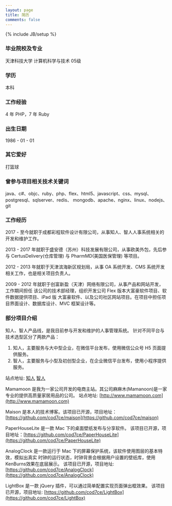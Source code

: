 ```yaml
---
layout: page
title: 简历
comments: false
---
```

{% include JB/setup %}

### 毕业院校及专业

天津科技大学 计算机科学与技术 05级 

### 学历

本科

### 工作经验

4 年 PHP，7 年 Ruby

### 出生日期
1986 - 01 - 01

### 其它爱好 

打篮球

### 曾参与项目相关技术关键词

java、c#、objc、ruby、php、flex、html5、javascript、css、mysql、postgresql、sqlserver、redis、 mongodb、apache、nginx、linux、nodejs、git

### 工作经历

2017 - 至今就职于成都彩程软件设计有限公司，从事知人、智人人事系统相关的开发和维护工作。

2013 - 2017 年就职于盛安德（苏州）科技发展有限公司，从事欧美外包，先后参与 CertusDelivery(仓库管理) 与 PharmMD(美国医保管理) 等项目。

2012 - 2013 年就职于天津滨海新区规划局，从事 OA 系统开发、CMS 系统开发相关工作，也是相关项目负责人。

2009 - 2012 年就职于创富新盈（天津）网络有限公司，从事产品和网站开发，工作期间担任
该公司的技术部经理，组织开发公司 Flex 版本大富豪软件项目、软件数据提供项目、iPad 版
大富豪软件、以及公司社区网站项目。在项目中担任项目界面设计、数据库设计、MVC 框架设计等。

### 部分项目介绍 

知人、智人产品线，是我目前参与开发和维护的人事管理系统。
针对不同平台与技术选型区分了两款产品：
1. 知人，主要服务与大中型企业，在微信平台发布，使用微信公众号 H5 页面提供服务。
2. 智人，主要服务与小型及初创型企业，在企业微信平台发布，使用小程序提供服务。

站点地址: [知人](https://www.zhiren.com)  [智人](https://x.zhiren.com)

Mamamoon 是我为一家公司开发的电商主站。其公司麻麻木(Mamanoon)是一家专业的提供高质量家居用品的公司。
站点地址: [http://www.mamamoon.com](http://www.mamamoon.com)

Maison 是本人的技术博客。该项目已开源，项目地址：[https://github.com/cod7ce/maison](https://github.com/cod7ce/maison)

PaperHouseLite 是一款 Mac 下的桌面壁纸发布与分享软件。
该项目已开源，项目地址：[https://github.com/cod7ce/PaperHouseLite](https://github.com/cod7ce/PaperHouseLite)

AnalogClock 是一款运行于 Mac 下的屏幕保护系统，该软件使用图层的基本特效，模拟出真实
时钟的运行状态，时钟背景会根据用户设置的壁纸库，使用KenBurns效果在底层展示。
该项目已开源，项目地址: [https://github.com/cod7ce/AnalogClock](https://github.com/cod7ce/AnalogClock)

LightBox 是一款 jQuery 插件，可以通过简单配置实现页面弹出框效果。
该项目已开源，项目地址: [https://github.com/cod7ce/LightBox](https://github.com/cod7ce/LightBox)

